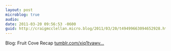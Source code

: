 ```yaml
---
layout: post
microblog: true
audio: 
date: 2011-03-20 09:56:53 -0600
guid: http://craigmcclellan.micro.blog/2011/03/20/t49499663094652928.html
---
```

Blog: Fruit Cove Recap [tumblr.com/xiq1tvawv...](http://tumblr.com/xiq1tvawvf)
